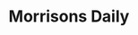 ---
title: "Morrisons Daily"
url: /great-yarmouth/morrisons-daily-salisbury-road/
shop: Lebensmittel
---
